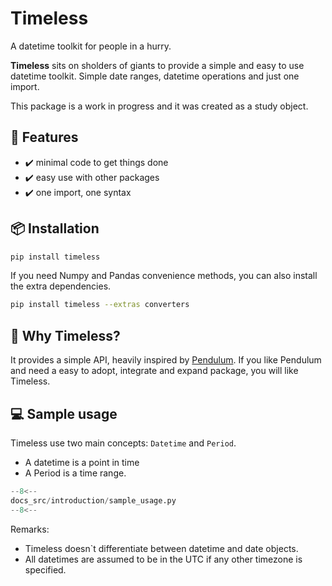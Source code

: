 # Timeless

A datetime toolkit for people in a hurry.

**Timeless** sits on sholders of giants to provide a simple and easy to use datetime
toolkit. Simple date ranges, datetime operations and just one import.

This package is a work in progress and it was created as a study object.

## 🧠 Features

- ✔️ minimal code to get things done
- ✔️ easy use with other packages
- ✔️ one import, one syntax

## 📦 Installation



```bash
pip install timeless
```

If you need Numpy and Pandas convenience methods, you can also install the extra dependencies.

```bash
pip install timeless --extras converters
```

## 📝 Why Timeless?

It provides a simple API, heavily inspired by [Pendulum](https://github.com/sdispater/pendulum). If you like Pendulum and need a easy to adopt, integrate and expand package, you will like Timeless.

## 💻 Sample usage

Timeless use two main concepts: `Datetime` and `Period`.

- A datetime is a point in time
- A Period is a time range.

```py linenums="1" title="introduction/sample_usage.py"
--8<--
docs_src/introduction/sample_usage.py
--8<--
```

Remarks:

- Timeless doesn`t differentiate between datetime and date objects.
- All datetimes are assumed to be in the UTC if any other timezone is specified.
